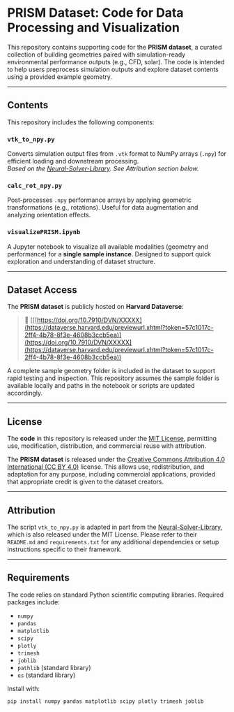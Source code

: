 # PRISM Dataset: Code for Data Processing and Visualization

This repository contains supporting code for the **PRISM dataset**, a curated collection of building geometries paired with simulation-ready environmental performance outputs (e.g., CFD, solar). The code is intended to help users preprocess simulation outputs and explore dataset contents using a provided example geometry.

---

## Contents

This repository includes the following components:

### `vtk_to_npy.py`
Converts simulation output files from `.vtk` format to NumPy arrays (`.npy`) for efficient loading and downstream processing.  
 *Based on the [Neural-Solver-Library](https://github.com/thuml/Neural-Solver-Library). See Attribution section below.*

###  `calc_rot_npy.py`
Post-processes `.npy` performance arrays by applying geometric transformations (e.g., rotations). Useful for data augmentation and analyzing orientation effects.

### `visualizePRISM.ipynb`
A Jupyter notebook to visualize all available modalities (geometry and performance) for a **single sample instance**. Designed to support quick exploration and understanding of dataset structure.

---

## Dataset Access

The **PRISM dataset** is publicly hosted on **Harvard Dataverse**:

> 🔗 [[[https://doi.org/10.7910/DVN/XXXXX](https://dataverse.harvard.edu/previewurl.xhtml?token=57c1017c-2ff4-4b78-8f3e-4608b3ccb5ea)](https://doi.org/10.7910/DVN/XXXXX](https://dataverse.harvard.edu/previewurl.xhtml?token=57c1017c-2ff4-4b78-8f3e-4608b3ccb5ea)) 

A complete sample geometry folder is included in the dataset to support rapid testing and inspection. This repository assumes the sample folder is available locally and paths in the notebook or scripts are updated accordingly.

---

## License

The **code** in this repository is released under the [MIT License](https://opensource.org/licenses/MIT), permitting use, modification, distribution, and commercial reuse with attribution.

The **PRISM dataset** is released under the [Creative Commons Attribution 4.0 International (CC BY 4.0)](https://creativecommons.org/licenses/by/4.0/) license. This allows use, redistribution, and adaptation for any purpose, including commercial applications, provided that appropriate credit is given to the dataset creators.

---

## Attribution

The script `vtk_to_npy.py` is adapted in part from the [Neural-Solver-Library](https://github.com/thuml/Neural-Solver-Library), which is also released under the MIT License.
Please refer to their `README.md` and `requirements.txt` for any additional dependencies or setup instructions specific to their framework.

---

## Requirements

The code relies on standard Python scientific computing libraries. Required packages include:

- `numpy`
- `pandas`
- `matplotlib`
- `scipy`
- `plotly`
- `trimesh`
- `joblib`
- `pathlib` (standard library)
- `os` (standard library)

Install with:

```bash
pip install numpy pandas matplotlib scipy plotly trimesh joblib
